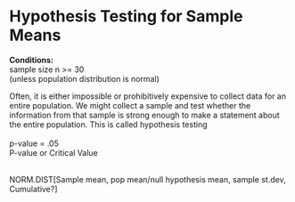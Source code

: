 # Hypothesis Testing for Sample Means <br>
__Conditions:__ <br>
sample size n >= 30 <br>
		(unless population distribution is normal)

Often, it is either impossible or prohibitively expensive to collect data for an entire population. We might collect a sample and test whether the information from that sample is strong enough to make a statement about the entire population. This is called hypothesis testing
<br><br>
p-value = .05 <br>
P-value or Critical Value <br><br>

NORM.DIST[Sample mean, pop mean/null hypothesis mean, sample st.dev, Cumulative?]

